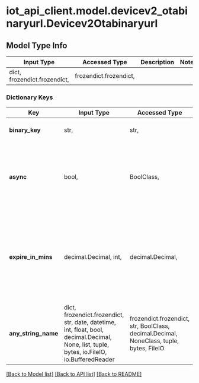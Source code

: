 # iot_api_client.model.devicev2_otabinaryurl.Devicev2Otabinaryurl

## Model Type Info
Input Type | Accessed Type | Description | Notes
------------ | ------------- | ------------- | -------------
dict, frozendict.frozendict,  | frozendict.frozendict,  |  | 

### Dictionary Keys
Key | Input Type | Accessed Type | Description | Notes
------------ | ------------- | ------------- | ------------- | -------------
**binary_key** | str,  | str,  | The object key of the binary | 
**async** | bool,  | BoolClass,  | If false, wait for the full OTA process, until it gets a result from the device | [optional] if omitted the server will use the default value of True
**expire_in_mins** | decimal.Decimal, int,  | decimal.Decimal,  | Binary expire time in minutes, default 10 mins | [optional] if omitted the server will use the default value of 10value must be a 64 bit integer
**any_string_name** | dict, frozendict.frozendict, str, date, datetime, int, float, bool, decimal.Decimal, None, list, tuple, bytes, io.FileIO, io.BufferedReader | frozendict.frozendict, str, BoolClass, decimal.Decimal, NoneClass, tuple, bytes, FileIO | any string name can be used but the value must be the correct type | [optional]

[[Back to Model list]](../../README.md#documentation-for-models) [[Back to API list]](../../README.md#documentation-for-api-endpoints) [[Back to README]](../../README.md)

